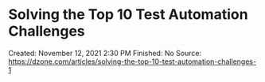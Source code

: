 # Solving the Top 10 Test Automation Challenges

Created: November 12, 2021 2:30 PM
Finished: No
Source: https://dzone.com/articles/solving-the-top-10-test-automation-challenges-1